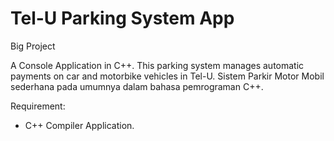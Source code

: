 # Tel-U Parking System App

Big Project

A Console Application in C++. This parking system manages automatic payments on car and motorbike vehicles in Tel-U. Sistem Parkir Motor Mobil sederhana pada umumnya dalam bahasa pemrograman C++.

Requirement:
- C++ Compiler Application.
